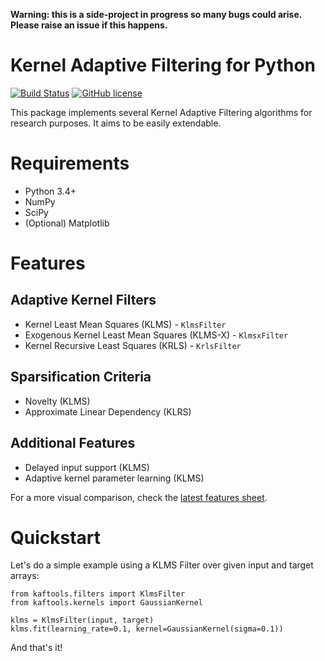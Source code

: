 **Warning: this is a side-project in progress so many bugs could arise. Please raise an issue if this happens.**

# Kernel Adaptive Filtering for Python
[![Build Status](https://travis-ci.org/Canas/kaftools.svg?branch=master)](https://travis-ci.org/Canas/kaftools) [![GitHub license](https://img.shields.io/badge/license-MIT-blue.svg)](https://raw.githubusercontent.com/Canas/kaftools/master/LICENSE)

This package implements several Kernel Adaptive Filtering algorithms for research purposes. It aims to be easily extendable.

# Requirements
- Python 3.4+
- NumPy
- SciPy
- (Optional) Matplotlib

# Features
## Adaptive Kernel Filters
- Kernel Least Mean Squares (KLMS) - `KlmsFilter`
- Exogenous Kernel Least Mean Squares (KLMS-X) - `KlmsxFilter`
- Kernel Recursive Least Squares (KRLS) - `KrlsFilter`

## Sparsification Criteria
- Novelty (KLMS)
- Approximate Linear Dependency (KLRS)

## Additional Features
- Delayed input support (KLMS)
- Adaptive kernel parameter learning (KLMS)

For a more visual comparison, check the [latest features sheet](https://docs.google.com/spreadsheets/d/1kvBNAqDSgNGBTcXqMDN7j_dpp949peH_-F1GYVP29y8/edit?usp=sharing).

# Quickstart
Let's do a simple example using a KLMS Filter over given input and target arrays:
```
from kaftools.filters import KlmsFilter
from kaftools.kernels import GaussianKernel

klms = KlmsFilter(input, target)
klms.fit(learning_rate=0.1, kernel=GaussianKernel(sigma=0.1))
```

And that's it!
